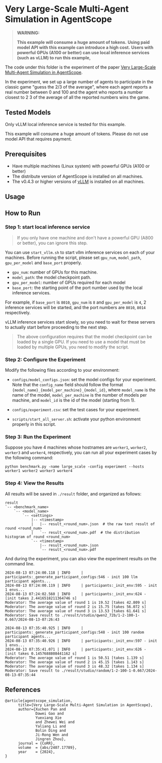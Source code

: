 # Very Large-Scale Multi-Agent Simulation in AgentScope

> **WARNING:**
>
> **This example will consume a huge amount of tokens.**
> **Using paid model API with this example can introduce a high cost.**
> **Users with powerful GPUs (A100 or better) can use local inference services (such as vLLM) to run this example,**

The code under this folder is the experiment of the paper [Very Large-Scale Multi-Agent Simulation in AgentScope](https://arxiv.org/abs/2407.17789).

In the experiment, we set up a large number of agents to participate in the classic game "guess the 2/3 of the average", where each agent reports a real number between 0 and 100 and the agent who reports a number closest to 2
3 of the average of all the reported numbers wins the game.

## Tested Models

Only vLLM local inference service is tested for this example.

This example will consume a huge amount of tokens. Please do not use model API that requires payment.

## Prerequisites

- Have multiple machines (Linux system) with powerful GPUs (A100 or better)
- The distribute version of AgentScope is installed on all machines.
- The v0.4.3 or higher versions of [vLLM](https://github.com/vllm-project/vllm) is installed on all machines.


## Usage

## How to Run

### Step 1: start local inference service

> If you only have one machine and don't have a powerful GPU (A800 or better), you can ignore this step.

You can use `start_vllm.sh` to start vllm inference services on each of your machines.
Before running the script, please set `gpu_num`, `model_path`, `gpu_per_model` and `base_port` properly.

- `gpu_num`: number of GPUs for this machine.
- `model_path`: the model checkpoint path.
- `gpu_per_model`: number of GPUs required for each model
- `base_port`: the starting point of the port number used by the local inference services.

For example, if `base_port` is `8010`, `gpu_num` is `8` and `gpu_per_model` is `4`, 2 inference services will be started, and the port numbers are `8010`, `8014` respectively.

vLLM inference services start slowly, so you need to wait for these servers to actually start before proceeding to the next step.

> The above configuration requires that the model checkpoint can be loaded by a single GPU.
> If you need to use a model that must be loaded by multiple GPUs, you need to modify the script.

### Step 2: Configure the Experiment

Modify the following files according to your environment:

- `configs/model_configs.json`: set the model configs for your experiment. Note that the `config_name` field should follow the format `{model_name}_{model_per_machine}_{model_id}`, where `model_name` is the name of the model, `model_per_machine` is the number of models per machine, and `model_id` is the id of the model (starting from 1).

- `configs/experiment.csv`: set the test cases for your experiment.

- `scripts/start_all_server.sh`: activate your python environment properly in this script.

### Step 3: Run the Experiment

Suppose you have 4 machines whose hostnames are `worker1`, `worker2`, `worker3` and `worker4`, respectively, you can run all your experiment cases by the following command:

```
python benchmark.py -name large_scale -config experiment --hosts worker1 worker2 worker3 worker4
```

### Step 4: View the Results

All results will be saved in `./result` folder, and organized as follows:
```text
result
`-- <benchmark_name>
    `-- <model_name>
        `-- <settings>
            |-- <timestamp>
            |   |-- result_<round_num>.json  # the raw text result of round <round_num>
            |   `-- result_<round_num>.pdf  # the distribution histogram of round <round_num>
            `-- <timestamp>
                |-- result_<round_num>.json
                `-- result_<round_num>.pdf
```

And during the experiment, you can also view the experiment results on the command line.

```text
2024-08-13 07:24:00.118 | INFO     | participants:_generate_participant_configs:546 - init 100 llm participant agents...
2024-08-13 07:24:00.119 | INFO     | participants:_init_env:595 - init 1 envs...
2024-08-13 07:24:02.560 | INFO     | participants:_init_env:624 - [init takes 2.4416518211364746 s]
Moderator: The average value of round 1 is 19.52 [takes 42.809 s]
Moderator: The average value of round 2 is 15.75 [takes 56.072 s]
Moderator: The average value of round 3 is 13.53 [takes 61.641 s]
Moderator: Save result to ./result/studio/qwen2_72b/1-2-100-1-0.667/2024-08-13-07:26:43
```

```text
2024-08-13 07:35:40.925 | INFO     | participants:_generate_participant_configs:548 - init 100 random participant agents...
2024-08-13 07:35:40.926 | INFO     | participants:_init_env:597 - init 1 envs...
2024-08-13 07:35:41.071 | INFO     | participants:_init_env:626 - [init takes 0.1457688808441162 s]
Moderator: The average value of round 1 is 50.51 [takes 1.139 s]
Moderator: The average value of round 2 is 45.15 [takes 1.143 s]
Moderator: The average value of round 3 is 48.32 [takes 1.134 s]
Moderator: Save result to ./result/studio/random/1-2-100-1-0.667/2024-08-13-07:35:44
```

## References

```
@article{agentscope_simulation,
      title={Very Large-Scale Multi-Agent Simulation in AgentScope},
      author={Xuchen Pan and
              Dawei Gao and
              Yuexiang Xie
              and Zhewei Wei and
              Yaliang Li and
              Bolin Ding and
              Ji-Rong Wen and
              Jingren Zhou},
      journal = {CoRR},
      volume  = {abs/2407.17789},
      year    = {2024},
}
```